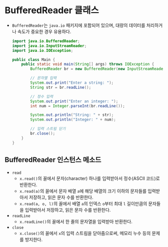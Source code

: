 # BufferedReader 클래스

- `BufferedReader`는 `java.io` 패키지에 포함되어 있으며, 대량의 데이터를 처리하거나 속도가 중요한 경우 유용하다.

  ```java
  import java.io.BufferedReader;
  import java.io.InputStreamReader;
  import java.io.IOException;

  public class Main {
      public static void main(String[] args) throws IOException {
          BufferedReader br = new BufferedReader(new InputStreamReader(System.in));

          // 문자열 입력
          System.out.print("Enter a string: ");
          String str = br.readLine();

          // 정수 입력
          System.out.print("Enter an integer: ");
          int num = Integer.parseInt(br.readLine());

          System.out.println("String: " + str);
          System.out.println("Integer: " + num);

          // 입력 스트림 닫기
          br.close();
      }
  }
  ```

## BufferedReader 인스턴스 메소드

- `read`
  - `x.read()`의 꼴에서 문자(character) 하나를 입력받아서 정수(ASCII 코드)로 반환한다.
  - `x.read(a)`의 꼴에서 문자 배열 `a`에 해당 배열의 크기 이하의 문자들를 입력받아서 저장하고, 읽은 문자 수를 반환한다.
  - `x.read(a, o, l)`의 꼴에서 배열 `a`의 인덱스 `o`부터 최대 `l` 길이만큼의 문자들을 입력받아서 저장하고, 읽은 문자 수를 반환한다.
- `readLine`
  - `x.readLine()`의 꼴에서 한 줄의 문자열을 입력받아 반환한다.
- `close`
  - `x.close()`의 꼴에서 `x`의 입력 스트림을 닫아줌으로써, 메모리 누수 등의 문제를 방지한다.
